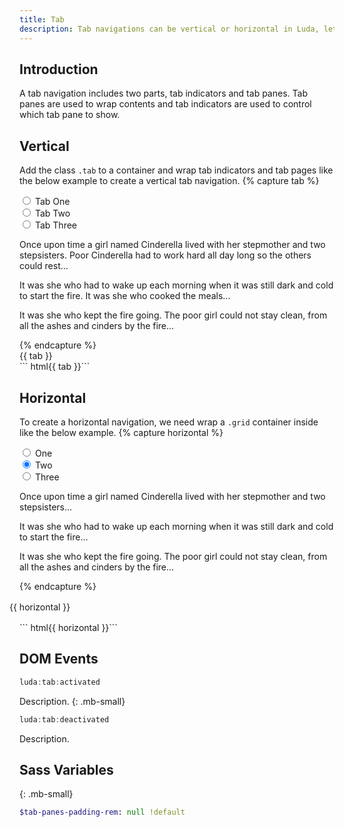 ```yaml
---
title: Tab
description: Tab navigations can be vertical or horizontal in Luda, let's see how to create them.
---
```



## Introduction
A tab navigation includes two parts, tab indicators and tab panes.
Tab panes are used to wrap contents and tab indicators are used to control which
tab pane to show.

## Vertical
Add the class `.tab` to a container and wrap tab indicators and tab pages like the below
example to create a vertical tab navigation.
{% capture tab %}
<div class="tab">
  <nav class="tab-indicators btns-x">
    <div class="btn-radio btn-hollow-secondary">
      <input type="radio" name="tab">
      <label>Tab One</label>
    </div>
    <div class="btn-radio btn-hollow-secondary">
      <input type="radio" name="tab">
      <label>Tab Two</label>
    </div>
    <div class="btn-radio btn-hollow-secondary">
      <input type="radio" name="tab">
      <label>Tab Three</label>
    </div>
  </nav>
  <div class="tab-panes">
    <div class="tab-pane">
      <p>Once upon time a girl named Cinderella lived with her stepmother and two stepsisters. Poor Cinderella had to work hard all day long so the others could rest...</p>
    </div>
    <div class="tab-pane">
      <p>It was she who had to wake up each morning when it was still dark and cold to start the fire. It was she who cooked the meals...</p>
    </div>
    <div class="tab-pane">
      <p> It was she who kept the fire going. The poor girl could not stay clean, from all the ashes and cinders by the fire...</p>
    </div>
  </div>
</div>
{% endcapture %}
<div class="example">
  {{ tab }}
</div>
``` html{{ tab }}```


## Horizontal
To create a horizontal navigation, we need wrap a `.grid` container inside like the below example.
{% capture horizontal %}
<div class="tab">
  <div class="grid">
    <div class="col-4 col-3-m">
      <nav class="tab-indicators btns-y btns-fluid">
        <div class="btn-radio btn-hollow-secondary">
          <input type="radio" name="horizontal_tab">
          <label>One</label>
        </div>
        <div class="btn-radio btn-hollow-secondary">
          <input type="radio" checked name="horizontal_tab">
          <label>Two</label>
        </div>
        <div class="btn-radio btn-hollow-secondary">
          <input type="radio" name="horizontal_tab">
          <label>Three</label>
        </div>
      </nav>
    </div>
    <div class="col-auto">
      <div class="tab-panes">
        <div class="tab-pane">
          <p>Once upon time a girl named Cinderella lived with her stepmother and two stepsisters...</p>
        </div>
        <div class="tab-pane">
          <p>It was she who had to wake up each morning when it was still dark and cold to start the fire...</p>
        </div>
        <div class="tab-pane">
          <p> It was she who kept the fire going. The poor girl could not stay clean, from all the ashes and cinders by the fire...</p>
        </div>
      </div>
    </div>
  </div>
</div>
{% endcapture %}
<div style="margin: 1rem -1rem">
  {{ horizontal }}  
</div>
``` html{{ horizontal }}```




## DOM Events

``` javascript
luda:tab:activated
```
Description.
{: .mb-small}

``` javascript
luda:tab:deactivated
```
Description.





## Sass Variables
{: .mb-small}

``` sass
$tab-panes-padding-rem: null !default
```